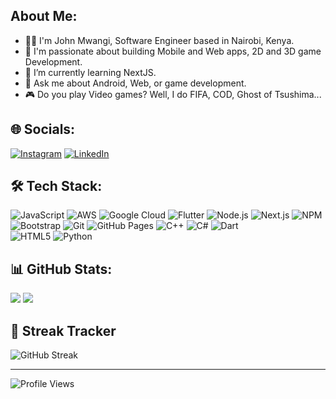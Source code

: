 ## About Me:
- 👨‍💻 I'm John Mwangi, Software Engineer based in Nairobi, Kenya.
- 🚀 I'm passionate about building Mobile and Web apps, 2D and 3D game Development.
- 🌱 I’m currently learning NextJS.
- 💬 Ask me about Android, Web, or game development.
- 🎮 Do you play Video games? Well, I do FIFA, COD, Ghost of Tsushima...

## 🌐 Socials:
[![Instagram](https://img.shields.io/badge/Instagram-%23E4405F.svg?logo=instagram&logoColor=white)](https://www.instagram.com/_a.kagami_/)
[![LinkedIn](https://img.shields.io/badge/LinkedIn-%230077B5.svg?logo=linkedin&logoColor=white)](https://www.linkedin.com/in/willy-john-3028b9210/)

## 🛠 Tech Stack:
![JavaScript](https://img.shields.io/badge/JavaScript-%23323330.svg?logo=javascript&logoColor=%23F7DF1E)
![AWS](https://img.shields.io/badge/AWS-%23FF9900.svg?logo=amazon-aws&logoColor=white)
![Google Cloud](https://img.shields.io/badge/Google_Cloud-%234285F4.svg?logo=google-cloud&logoColor=white)
![Flutter](https://img.shields.io/badge/Flutter-%2302569B.svg?logo=flutter&logoColor=white)
![Node.js](https://img.shields.io/badge/Node.js-%2343853D.svg?logo=node.js&logoColor=white)
![Next.js](https://img.shields.io/badge/Next.js-%23000000.svg?logo=next.js&logoColor=white)
![NPM](https://img.shields.io/badge/NPM-%23000000.svg?logo=npm&logoColor=white)
![Bootstrap](https://img.shields.io/badge/Bootstrap-%23563D7C.svg?logo=bootstrap&logoColor=white)
![Git](https://img.shields.io/badge/Git-%23F05033.svg?logo=git&logoColor=white)
![GitHub Pages](https://img.shields.io/badge/GitHub_Pages-%23327FC7.svg?logo=github&logoColor=white)
![C++](https://img.shields.io/badge/C++-%2300599C.svg?logo=c%2B%2B&logoColor=white)
![C#](https://img.shields.io/badge/C%23-%23239120.svg?logo=c-sharp&logoColor=white)
![Dart](https://img.shields.io/badge/Dart-%230175C2.svg?logo=dart&logoColor=white)  
![HTML5](https://img.shields.io/badge/HTML5-%23E34F26.svg?logo=html5&logoColor=white)
![Python](https://img.shields.io/badge/Python-%233776AB.svg?logo=python&logoColor=white)

## 📊 GitHub Stats:
![](https://github-readme-stats.vercel.app/api?username=infiltrator12&theme=radical&hide_border=false&include_all_commits=true&count_private=true)
![](https://github-readme-stats.vercel.app/api/top-langs/?username=infiltrator12&theme=radical&hide_border=false&include_all_commits=true&count_private=true&layout=compact)

## 🚀 Streak Tracker
![GitHub Streak](https://streak-stats.demolab.com/?user=infiltrator12&theme=radical&hide_border=false)

---

![Profile Views](https://komarev.com/ghpvc/?username=iinfiltrator12&style=for-the-badge)
